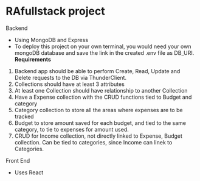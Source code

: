 # RAfullstack project

Backend

- Using MongoDB and Express
- To deploy this project on your own terminal, you would need your own mongoDB database and save the link in the created .env file as DB_URI.
  **Requirements**

1. Backend app should be able to perform Create, Read, Update and Delete requests to the DB via ThunderClient.
2. Collections should have at least 3 attributes
3. At least one Collection should have relationship to another Collection
4. Have a Expense collection with the CRUD functions tied to Budget and category
5. Category collection to store all the areas where expenses are to be tracked
6. Budget to store amount saved for each budget, and tied to the same category, to tie to expenses for amount used.
7. CRUD for Income collection, not directly linked to Expense, Budget collection. Can be tied to categories, since Income can linek to Categories.

Front End

- Uses React
